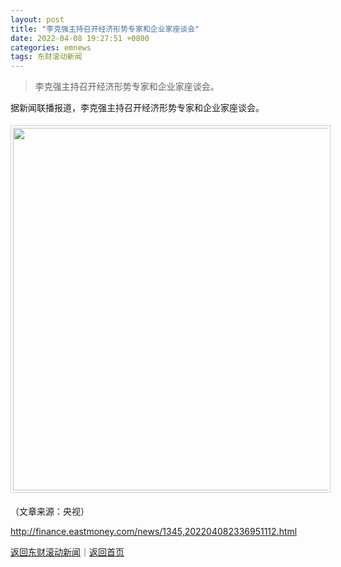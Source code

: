 ```yaml
---
layout: post
title: "李克强主持召开经济形势专家和企业家座谈会"
date: 2022-04-08 19:27:51 +0800
categories: emnews
tags: 东财滚动新闻
---
```

> 李克强主持召开经济形势专家和企业家座谈会。

<p>据新闻联播报道，李克强主持召开经济形势专家和企业家座谈会。</p>
 <center><img src="https://dfscdn.dfcfw.com/download/D25545787212411167725_w942h525.jpg" width="580" emheight="323" style="border:#d1d1d1 1px solid;padding:3px;margin:5px 0;" /></center><p class="em_media">（文章来源：央视）</p>

<http://finance.eastmoney.com/news/1345,202204082336951112.html>

[返回东财滚动新闻](//finews.withounder.com/emnews/)｜[返回首页](//finews.withounder.com/)